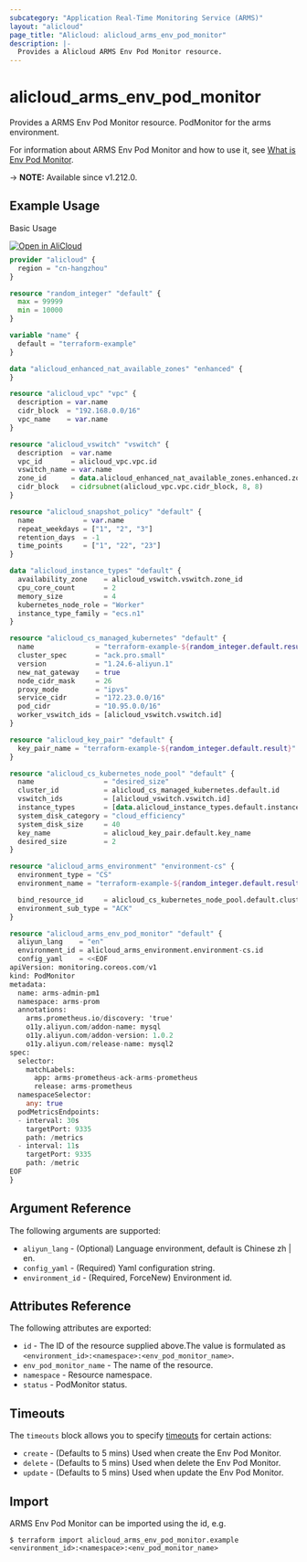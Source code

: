 ```yaml
---
subcategory: "Application Real-Time Monitoring Service (ARMS)"
layout: "alicloud"
page_title: "Alicloud: alicloud_arms_env_pod_monitor"
description: |-
  Provides a Alicloud ARMS Env Pod Monitor resource.
---
```


# alicloud_arms_env_pod_monitor

Provides a ARMS Env Pod Monitor resource. PodMonitor for the arms environment.

For information about ARMS Env Pod Monitor and how to use it, see [What is Env Pod Monitor](https://www.alibabacloud.com/help/en/arms/developer-reference/api-arms-2019-08-08-createenvpodmonitor).

-> **NOTE:** Available since v1.212.0.

## Example Usage

Basic Usage

<div style="display: block;margin-bottom: 40px;"><div class="oics-button" style="float: right;position: absolute;margin-bottom: 10px;">
  <a href="https://api.aliyun.com/terraform?resource=alicloud_arms_env_pod_monitor&exampleId=ef9ecfc1-4207-5c9f-bb3f-1a6087fba72ee5b04e85&activeTab=example&spm=docs.r.arms_env_pod_monitor.0.ef9ecfc142&intl_lang=EN_US" target="_blank">
    <img alt="Open in AliCloud" src="https://img.alicdn.com/imgextra/i1/O1CN01hjjqXv1uYUlY56FyX_!!6000000006049-55-tps-254-36.svg" style="max-height: 44px; max-width: 100%;">
  </a>
</div></div>

```terraform
provider "alicloud" {
  region = "cn-hangzhou"
}

resource "random_integer" "default" {
  max = 99999
  min = 10000
}

variable "name" {
  default = "terraform-example"
}

data "alicloud_enhanced_nat_available_zones" "enhanced" {
}

resource "alicloud_vpc" "vpc" {
  description = var.name
  cidr_block  = "192.168.0.0/16"
  vpc_name    = var.name
}

resource "alicloud_vswitch" "vswitch" {
  description  = var.name
  vpc_id       = alicloud_vpc.vpc.id
  vswitch_name = var.name
  zone_id      = data.alicloud_enhanced_nat_available_zones.enhanced.zones.0.zone_id
  cidr_block   = cidrsubnet(alicloud_vpc.vpc.cidr_block, 8, 8)
}

resource "alicloud_snapshot_policy" "default" {
  name            = var.name
  repeat_weekdays = ["1", "2", "3"]
  retention_days  = -1
  time_points     = ["1", "22", "23"]
}

data "alicloud_instance_types" "default" {
  availability_zone    = alicloud_vswitch.vswitch.zone_id
  cpu_core_count       = 2
  memory_size          = 4
  kubernetes_node_role = "Worker"
  instance_type_family = "ecs.n1"
}

resource "alicloud_cs_managed_kubernetes" "default" {
  name               = "terraform-example-${random_integer.default.result}"
  cluster_spec       = "ack.pro.small"
  version            = "1.24.6-aliyun.1"
  new_nat_gateway    = true
  node_cidr_mask     = 26
  proxy_mode         = "ipvs"
  service_cidr       = "172.23.0.0/16"
  pod_cidr           = "10.95.0.0/16"
  worker_vswitch_ids = [alicloud_vswitch.vswitch.id]
}

resource "alicloud_key_pair" "default" {
  key_pair_name = "terraform-example-${random_integer.default.result}"
}

resource "alicloud_cs_kubernetes_node_pool" "default" {
  name                 = "desired_size"
  cluster_id           = alicloud_cs_managed_kubernetes.default.id
  vswitch_ids          = [alicloud_vswitch.vswitch.id]
  instance_types       = [data.alicloud_instance_types.default.instance_types.0.id]
  system_disk_category = "cloud_efficiency"
  system_disk_size     = 40
  key_name             = alicloud_key_pair.default.key_name
  desired_size         = 2
}

resource "alicloud_arms_environment" "environment-cs" {
  environment_type = "CS"
  environment_name = "terraform-example-${random_integer.default.result}"

  bind_resource_id     = alicloud_cs_kubernetes_node_pool.default.cluster_id
  environment_sub_type = "ACK"
}

resource "alicloud_arms_env_pod_monitor" "default" {
  aliyun_lang    = "en"
  environment_id = alicloud_arms_environment.environment-cs.id
  config_yaml    = <<EOF
apiVersion: monitoring.coreos.com/v1
kind: PodMonitor
metadata:
  name: arms-admin-pm1
  namespace: arms-prom
  annotations:
    arms.prometheus.io/discovery: 'true'
    o11y.aliyun.com/addon-name: mysql
    o11y.aliyun.com/addon-version: 1.0.2
    o11y.aliyun.com/release-name: mysql2
spec:
  selector:
    matchLabels:
      app: arms-prometheus-ack-arms-prometheus
      release: arms-prometheus
  namespaceSelector:
    any: true    
  podMetricsEndpoints:
  - interval: 30s
    targetPort: 9335
    path: /metrics
  - interval: 11s
    targetPort: 9335
    path: /metric
EOF
}
```

## Argument Reference

The following arguments are supported:
* `aliyun_lang` - (Optional) Language environment, default is Chinese zh | en.
* `config_yaml` - (Required) Yaml configuration string.
* `environment_id` - (Required, ForceNew) Environment id.

## Attributes Reference

The following attributes are exported:
* `id` - The ID of the resource supplied above.The value is formulated as `<environment_id>:<namespace>:<env_pod_monitor_name>`.
* `env_pod_monitor_name` - The name of the resource.
* `namespace` - Resource namespace.
* `status` - PodMonitor status.

## Timeouts

The `timeouts` block allows you to specify [timeouts](https://developer.hashicorp.com/terraform/language/resources/syntax#operation-timeouts) for certain actions:
* `create` - (Defaults to 5 mins) Used when create the Env Pod Monitor.
* `delete` - (Defaults to 5 mins) Used when delete the Env Pod Monitor.
* `update` - (Defaults to 5 mins) Used when update the Env Pod Monitor.

## Import

ARMS Env Pod Monitor can be imported using the id, e.g.

```shell
$ terraform import alicloud_arms_env_pod_monitor.example <environment_id>:<namespace>:<env_pod_monitor_name>
```